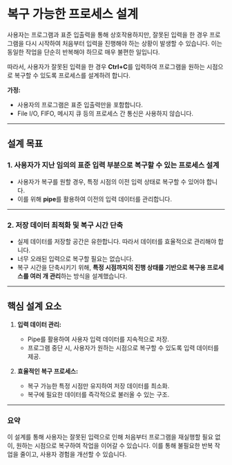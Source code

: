 # 복구 가능한 프로세스 설계

사용자는 프로그램과 표준 입출력을 통해 상호작용하지만, 잘못된 입력을 한 경우 프로그램을 다시 시작하여 처음부터 입력을 진행해야 하는 상황이 발생할 수 있습니다. 이는 동일한 작업을 단순히 반복해야 하므로 매우 불편한 일입니다. 

따라서, 사용자가 잘못된 입력을 한 경우 **Ctrl+C**를 입력하여 프로그램을 원하는 시점으로 복구할 수 있도록 프로세스를 설계하려 합니다. 

**가정:** 
- 사용자의 프로그램은 표준 입출력만을 포함합니다.
- File I/O, FIFO, 메시지 큐 등의 프로세스 간 통신은 사용하지 않습니다.

---

## 설계 목표

### 1. **사용자가 지난 임의의 표준 입력 부분으로 복구할 수 있는 프로세스 설계**
- 사용자가 복구를 원할 경우, 특정 시점의 이전 입력 상태로 복구할 수 있어야 합니다.
- 이를 위해 **pipe**를 활용하여 이전의 입력 데이터를 관리합니다.

---

### 2. **저장 데이터 최적화 및 복구 시간 단축**
- 실제 데이터를 저장할 공간은 유한합니다. 따라서 데이터를 효율적으로 관리해야 합니다.
- 너무 오래된 입력으로 복구할 필요는 없습니다.
- 복구 시간을 단축시키기 위해, **특정 시점까지의 진행 상태를 기반으로 복구용 프로세스를 여러 개 관리**하는 방식을 설계했습니다.

---

## 핵심 설계 요소
1. **입력 데이터 관리:**  
   - Pipe를 활용하여 사용자 입력 데이터를 지속적으로 저장.
   - 프로그램 중단 시, 사용자가 원하는 시점으로 복구할 수 있도록 입력 데이터를 제공.

2. **효율적인 복구 프로세스:**  
   - 복구 가능한 특정 시점만 유지하여 저장 데이터를 최소화.
   - 복구에 필요한 데이터를 즉각적으로 불러올 수 있는 구조.

---

### 요약
이 설계를 통해 사용자는 잘못된 입력으로 인해 처음부터 프로그램을 재실행할 필요 없이, 원하는 시점으로 복구하여 작업을 이어갈 수 있습니다. 이를 통해 불필요한 반복 작업을 줄이고, 사용자 경험을 개선할 수 있습니다.
